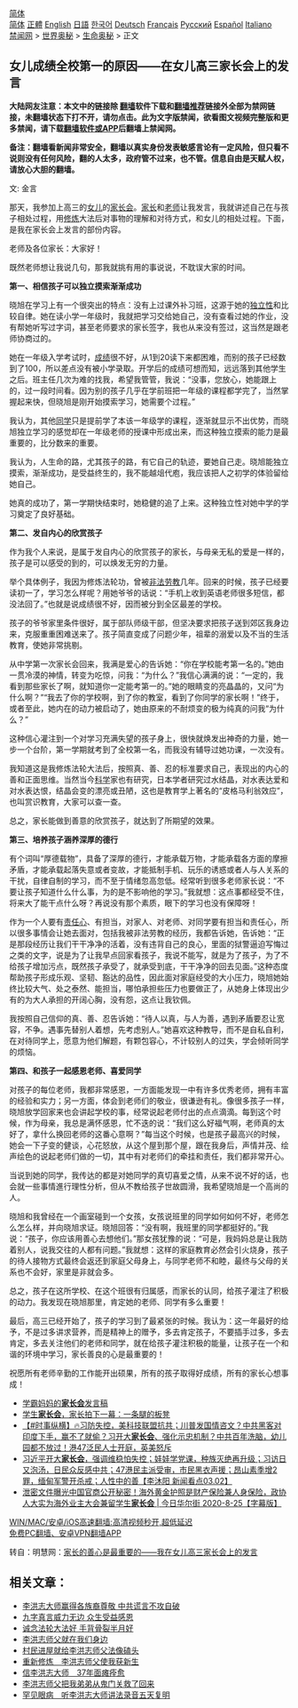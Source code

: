  <!-- 面包屑导航 --> <div class="breadcrumb"><!-- GTranslate: https://gtranslate.io/ -->  <div class="switcher notranslate">  <div class="selected">  <a href="#" onclick="return false;"> 简体</a>  </div>  <div class="option">  <a href="https://www.bannedbook.org" onclick="doGTranslate('zh-CN|zh-CN');jQuery('div.switcher div.selected a').html(jQuery(this).html());return false;" title="简体中文" class="nturl selected"> 简体</a>  <a href="https://www.bannedbook.org/zh-tw/" onclick="doGTranslate('zh-CN|zh-TW');jQuery('div.switcher div.selected a').html(jQuery(this).html());return false;" title="繁體中文" class="nturl"> 正體</a>  <a href="https://www.bannedbook.org/en/" onclick="doGTranslate('zh-CN|en');jQuery('div.switcher div.selected a').html(jQuery(this).html());return false;" title="English" class="nturl"> English</a>  <a href="https://www.bannedbook.org/ja/" onclick="doGTranslate('zh-CN|ja');jQuery('div.switcher div.selected a').html(jQuery(this).html());return false;" title="日本語" class="nturl"> 日語</a>  <a href="https://www.bannedbook.org/ko/" onclick="doGTranslate('zh-CN|ko');jQuery('div.switcher div.selected a').html(jQuery(this).html());return false;" title="한국어" class="nturl"> 한국어</a>  <a href="https://www.bannedbook.org/de/" onclick="doGTranslate('zh-CN|de');jQuery('div.switcher div.selected a').html(jQuery(this).html());return false;" title="Deutsch" class="nturl"> Deutsch</a>  <a href="https://www.bannedbook.org/fr/" onclick="doGTranslate('zh-CN|fr');jQuery('div.switcher div.selected a').html(jQuery(this).html());return false;" title="Français" class="nturl"> Français</a>  <a href="https://www.bannedbook.org/ru/" onclick="doGTranslate('zh-CN|ru');jQuery('div.switcher div.selected a').html(jQuery(this).html());return false;" title="Русский" class="nturl"> Русский</a>  <a href="https://www.bannedbook.org/es/" onclick="doGTranslate('zh-CN|es');jQuery('div.switcher div.selected a').html(jQuery(this).html());return false;" title="Español" class="nturl"> Español</a>  <a href="https://www.bannedbook.org/it/" onclick="doGTranslate('zh-CN|it');jQuery('div.switcher div.selected a').html(jQuery(this).html());return false;" title="Italiano" class="nturl"> Italiano</a>  </div>  </div>      <div class='breadcrumb-sub'><!-- Breadcrumb NavXT 6.3.0 --> <a href="https://www.bannedbook.org/" class="home">禁闻网</a> &gt; <a href="https://www.bannedbook.org/bnews/aomi/" class="category">世界奥秘</a> &gt; <a href="https://www.bannedbook.org/bnews/aomi/life/" class="category">生命奥秘</a> &gt; 正文</div></div><h2>女儿成绩全校第一的原因——在女儿高三家长会上的发言</h2> <p class="notice"><b>大陆网友注意：本文中的链接除 <a href="https://github.com/bannedbook/fanqiang" >翻墙</a>软件下载和<a href="https://github.com/killgcd/justmysocks/blob/master/README.md">翻墙推荐</a>链接外全部为禁网链接，未翻墙状态下打不开，请勿点击。此为文字版禁闻，欲看图文视频完整版和更多禁闻，请下载<a href="https://github.com/bannedbook/fanqiang">翻墙软件或APP</a>后翻墙上禁闻网。</p><p>备注：翻墙看新闻非常安全，翻墙以真实身份发表敏感言论有一定风险，但只看不说则没有任何风险，翻的人太多，政府管不过来，也不管。信息自由是天赋人权，请放心大胆的翻墙。</b></p>  <div class="entry"> <p>文: 金言</p> <p>那天，我参加上高三的<a href="https://www.bannedbook.org/bnews/tag/%e5%a5%b3%e5%84%bf/" class="st_tag internal_tag" rel="tag" title="标签 女儿 下的日志">女儿</a>的<a href="https://www.bannedbook.org/bnews/tag/%E5%AE%B6%E9%95%BF%E4%BC%9A/" class="st_tag internal_tag" rel="tag" title="标签 家长会 下的日志">家长会</a>。<a href="https://www.bannedbook.org/bnews/tag/%E5%AE%B6%E9%95%BF/" class="st_tag internal_tag" rel="tag" title="标签 家长 下的日志">家长</a>和<a href="https://www.bannedbook.org/bnews/tag/%e8%80%81%e5%b8%88/" class="st_tag internal_tag" rel="tag" title="标签 老师 下的日志">老师</a>让我发言，我就讲述自己在与孩子相处过程，用<span class='wp_keywordlink'><a href="https://www.qi-gong.me/" title="气功修炼网" target="_blank">修炼</a></span>大法后对事物的理解和对待方式，和女儿的相处过程。下面，是我在家长会上发言的部份内容。</p> <p>老师及各位家长：大家好！</p> <p>既然老师想让我说几句，那我就挑有用的事说说，不耽误大家的时间。</p> <p><b>第一、相信孩子可以独立摸索渐渐成功</b></p> <p>晓旭在学习上有一个很突出的特点：没有上过课外补习班，这源于她的<a href="https://www.bannedbook.org/bnews/tag/%E7%8B%AC%E7%AB%8B%E6%80%A7/" class="st_tag internal_tag" rel="tag" title="标签 独立性 下的日志">独立性</a>和比较自律。她在读小学一年级时，我就把学习交给她自己，没有查看过她的作业，没有帮她听写过字词，甚至老师要求的家长签字，我也从来没有签过，这当然是跟老师协商过的。</p> <p>她在一年级入学考试时，<a href="https://www.bannedbook.org/bnews/tag/%E6%88%90%E7%BB%A9/" class="st_tag internal_tag" rel="tag" title="标签 成绩 下的日志">成绩</a>很不好，从1到20读下来都困难，而别的孩子已经数到了100，所以差点没有被小学录取。开学后的成绩可想而知，远远落到其他学生之后。班主任几次为难的找我，希望我管管，我说：“没事，您放心，她能跟上的，过一段时间看。因为别的孩子几乎在学前班把一年级的课程都学完了，当然掌握起来快，但晓旭是刚开始摸索学习，她需要个过程。”</p> <p>我认为，其他<a href="https://www.bannedbook.org/bnews/tag/%e5%90%8c%e5%ad%a6/" class="st_tag internal_tag" rel="tag" title="标签 同学 下的日志">同学</a>只是提前学了本该一年级学的课程，逐渐就显示不出优势，而晓旭独立学习的感觉却在一年级老师的授课中形成出来，而这种独立摸索的能力是最重要的，比分数来的重要。</p>  <p>我认为，人生命的路，尤其孩子的路，有它自己的轨迹，要她自己走。晓旭能独立摸索，渐渐成功，是受益终生的，我不能越俎代庖，我应该把人之初学的体验留给她自己。</p> <p>她真的成功了，第一学期快结束时，她稳健的追了上来。这种独立性对她中学的学习奠定了良好基础。</p> <p><b>第二、发自内心的欣赏孩子</b></p> <p>作为我个人来说，是属于发自内心的欣赏孩子的家长，与母亲无私的爱是一样的，孩子是可以感受的到的，可以焕发无穷的力量。</p> <p>举个具体例子，我因为修炼法轮功，曾被<a href="https://www.bannedbook.org/bnews/tag/%E9%9D%9E%E6%B3%95%E5%8A%B3%E6%95%99/" class="st_tag internal_tag" rel="tag" title="标签 非法劳教 下的日志">非法劳教</a>几年。回来的时候，孩子已经要读初一了，学习怎么样呢？用她爷爷的话说：“手机上收到英语老师很多短信，都没法回了。”也就是说成绩很不好，因而被分到全区最差的学校。</p> <p>孩子的爷爷家里条件很好，属于部队师级干部，但坚决要求把孩子送到郊区我身边来，克服重重困难送来了。孩子简直变成了问题少年，祖辈的溺爱以及不当的生活教育，使她非常挑剔。</p> <p>从中学第一次家长会回来，我满是爱心的告诉她：“你在学校能考第一名的。”她由一贯冷漠的神情，转变为吃惊，问我：“为什么？”我信心满满的说：“一定的，我看到那些家长了啊，就知道你一定能考第一的。”她的眼睛变的亮晶晶的，又问“为什么啊？”“我去了你的学校啊，到了你的教室，看到了你同学的家长啊！”终于，或者至此，她内在的动力被启动了，她由原来的不耐烦变的极为纯真的问我“为什么？”</p> <p>这种信心灌注到一个对学习充满失望的孩子身上，很快就焕发出神奇的力量，她一步一个台阶，第一学期就考到了全校第一名，而我没有辅导过她功课，一次没有。</p>  <p>我知道这是我修炼法轮大法后，按照真、善、忍的标准要求自己，表现出的内心的善和正面思维。当然当今<span class='wp_keywordlink'><a href="https://www.bannedbook.org/forum11/topic309.html" title="禁片：“科学”的棍子" target="_blank">科学</a></span>家也有研究，日本学者研究过水结晶，对水表达爱和对水表达恨，结晶会变的漂亮或丑陋，这也是教育学上著名的“皮格马利翁效应”，也叫赏识教育，大家可以查一查。</p> <p>总之，家长能做到善意的欣赏孩子，就达到了所期望的效果。</p> <p><b>第三、培养孩子涵养深厚的德行</b></p> <p></p> <p>有个词叫“厚德载物”，具备了深厚的德行，才能承载万物，才能承载各方面的摩擦矛盾，才能承载起落失意或者变故，才能抵制手机、玩乐的诱惑或者人与人关系的干扰，自律自制的学习，而不至于情绪忽高忽低。经常听到很多老师家长说：“不要让孩子知道什么什么事，为的是不影响他的学习。”我就想：这点事都经受不住，将来大了能干点什么呀？再说没有那个素质，眼下的学习也没有保障呀！</p> <p>作为一个人要有<a href="https://www.bannedbook.org/bnews/tag/%E8%B4%A3%E4%BB%BB%E5%BF%83/" class="st_tag internal_tag" rel="tag" title="标签 责任心 下的日志">责任心</a>、有担当，对家人、对老师、对同学要有担当和责任心，所以很多事情会让她去面对，包括我被非法劳教的经历，我都告诉她，告诉她：“正是那段经历让我们干干净净的活着，没有违背自己的良心，里面的狱警逼迫写悔过之类的文字，说是为了让我早点回家看孩子，我说不能写，就是为了孩子，为了不给孩子增加污点，既然孩子承受了，就承受到底，干干净净的回去见面。”这种态度帮助孩子形成乐观、坚韧、豁达的品性，因此面对家庭经受的大小压力，晓旭她始终比较大气、处之泰然、能担当，哪怕承担些压力也要做正了，从她身上体现出少有的为大人承担的开阔心胸，没有怨，这点让我钦佩。</p> <p>我按照自己信仰的真、善、忍告诉她：“待人以真，与人为善，遇到矛盾要忍让宽容，不争。遇事先替别人着想，先考虑别人。”她喜欢这种教导，而不是自私自利，在对待同学上，愿意为他们解题，有颗包容心，不计较别人的过失，学会倾听同学的烦恼。</p> <p><b>第四、和孩子一起感恩老师、喜爱同学</b></p>  <p>对孩子的每位老师，我都非常感恩，一方面能发现一中有许多优秀老师，拥有丰富的经验和实力；另一方面，体会到老师们的敬业，很谦逊有礼。像很多孩子一样，晓旭放学回家来也会讲起学校的事，经常说起老师付出的点点滴滴。每到这个时候，作为母亲，我总是满怀感恩，忙不迭的说：“我们这么好福气啊，老师真的太好了，拿什么换回老师的这番心意啊？”每当这个时候，也是孩子最高兴的时候，她会一下子变的健谈，心花怒放，从这个屋到那个屋，跟在我身后，声情并茂、绘声绘色的说起老师们做的一切，其中有对老师们的牵挂和责任，我们都非常开心。</p> <p>当说到她的同学，我传达的都是对她同学的真切喜爱之情，从来不说不好的话，也会就一些事情進行理性分析，但从不教给孩子世故圆滑，我希望晓旭是一个高尚的人。</p> <p>晓旭和我曾经在一个画室碰到一个女孩，女孩说班里的同学如何如何不好，老师怎么怎么样，并向晓旭求证。晓旭回答：“没有啊，我班里的同学都挺好的。”我说：“孩子，你应该用善心去想他们。”那女孩犹豫的说：“可是，我妈妈总是让我防着别人，说我交往的人都有问题。”我就想：这样的家庭教育必然会引火烧身，孩子的待人接物方式最终会返还到家庭父母身上，与同学老师不和睦，最终与父母的关系也不会好，家里是非就会多。</p> <p>总之，孩子在这所学校、在这个班很有归属感，而家长的认同，给孩子灌注了积极的动力。我发现在晓旭那里，肯定她的老师、同学有多么重要！</p> <p>最后，高三已经开始了，孩子的学习到了最紧张的时候。我认为：这一年最好的给予，不是过多讲求营养，而是精神上的赠予，多去肯定孩子，不要插手过多，多去肯定，多去关注他们的老师和同学，就在给孩子灌注积极的能量，让孩子在一个和谐的环境中学习，家长善良的心是最重要的！</p> <p>祝愿所有老师辛勤的工作能开出硕果，所有的孩子取得好成绩，所有的家长心想事成！</p> <ul class='op-related-articles' title='相关阅读'> <li><a href='https://www.bannedbook.org/bnews/lifebaike/20210518/1548544.html' target='_blank'>学霸妈妈的<b>家长会</b>发言稿</a></li> <li><a href='https://www.bannedbook.org/bnews/bannedvideo/20210428/1535422.html' target='_blank'>学生<b>家长会</b>，家长拍下一幕：一条腿的板凳</a></li> <li><a href='https://www.bannedbook.org/bnews/bannedvideo/20210302/1496596.html' target='_blank'>【#时事纵横】🔥习防失控，美科技联盟抗共；川普发国情咨文？中共黑客对印度下手，赢不了就偷？习开大<b>家长会</b>、强化示忠机制？中共百年洗脑，幼儿园都不放过！港47泛民人士开庭，英美怒斥</a></li> <li><a href='https://www.bannedbook.org/bnews/bannedvideo/20210302/1496593.html' target='_blank'>习近平开大<b>家长会</b>，强调维稳怕失控；娃娃学党课，种族灭绝再升级；习访日又泡汤，日民众反感中共；47港民主派受审，市民黑衣声援；昂山素季增2罪，缅甸军警开杀戒；人性中的善【李沐阳 新闻看点03.02】</a></li> <li><a href='https://www.bannedbook.org/bnews/bannedvideo/20200825/1388790.html' target='_blank'>泄密文件曝光中国官商公开秘密！海外黄金护照是财产保险兼人身保险，政协人大实为海外业主大会兼留学生<b>家长会</b> | 今日华尔街 2020-8-25【字幕版】</a></li> </ul> <p class="texttj"> <a href="https://github.com/bannedbook/fanqiang/wiki/V2ray%E6%9C%BA%E5%9C%BA" target="_blank">WIN/MAC/安卓/iOS高速翻墙:高清视频秒开,超低延迟</a><br/> <a href="https://github.com/bannedbook/fanqiang/wiki/%E7%A6%81%E9%97%BB%E7%BD%91%E5%AE%89%E5%8D%93%E7%BF%BB%E5%A2%99%E6%96%B0%E9%97%BBAPP" target="_blank">免费PC翻墙、安卓VPN翻墙APP</a></p><p>转自：明慧网：<a href="https://www.minghui.org/mh/articles/2021/7/31/%E5%AE%B6%E9%95%BF%E7%9A%84%E5%96%84%E5%BF%83%E6%98%AF%E6%9C%80%E9%87%8D%E8%A6%81%E7%9A%84-428808.html" target="_blank" rel="noopener">家长的善心是最重要的——我在女儿高三家长会上的发言</a></p>  <h2>相关文章：</h2> <ul> <li><a href="https://master-li.qi-gong.me/thankmaster/510.html">李洪志大师赢得各族裔尊敬 中共谎言不攻自破</a></li> <li><a href="https://master-li.qi-gong.me/thankmaster/1019.html">九字真言威力无边 众生受益感恩</a></li> <li><a href="https://master-li.qi-gong.me/thankmaster/1866.html">诚念法轮大法好 手背骨裂半月好</a></li> <li><a href="https://master-li.qi-gong.me/thankmaster/1990.html">李洪志师父就在我们身边</a></li> <li><a href="https://master-li.qi-gong.me/thankmaster/1991.html">村民进屋就给李洪志师父法像磕头</a></li> <li><a href="https://master-li.qi-gong.me/thankmaster/2001.html">重新修炼　李洪志师父使我获新生</a></li> <li><a href="https://master-li.qi-gong.me/thankmaster/2002.html">信李洪志大师　37年面瘫痊愈</a></li> <li><a href="https://master-li.qi-gong.me/thankmaster/2004.html">李洪志师父把我弟弟从鬼门关救了回来</a></li> <li><a href="https://master-li.qi-gong.me/thankmaster/2005.html">罕见眼病　听李洪志大师讲法录音五天复明</a></li> </ul> </p><a name='sharetosocial'></a>  <div style="margin-bottom:5px;padding-bottom:5px;clear:both"> <div id="archive-pix-1" class="banner-ads"> <!-- AuctionX Display platform tag START --> <div id="26318x728x90x621x_ADSLOT2" clicktrack="%%CLICK_URL_ESC%%"></div> <!-- AuctionX Display platform tag END --> </div> <div id="archive-pix-2" class="banner-ads"> <!-- AuctionX Display platform tag START --> <div id="26315x300x250x621x_ADSLOT2" clicktrack="%%CLICK_URL_ESC%%"></div> <!-- AuctionX Display platform tag END --> </div> </div>  <div id="archive-pix-1" class="banner-ads"> <!-- AuctionX Display platform tag START --> <div id="26318x728x90x621x_ADSLOT3" clicktrack="%%CLICK_URL_ESC%%"></div> <!-- AuctionX Display platform tag END --> </div> </div><!--END ENTRY--> 